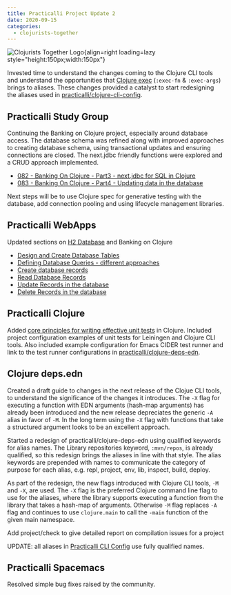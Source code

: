 ```yaml
---
title: Practicalli Project Update 2
date: 2020-09-15
categories:
  - clojurists-together
---
```


![Clojurists Together Logo](https://raw.githubusercontent.com/practicalli/graphic-design/live/buttons/practicalli-clojurists-together-button.svg){align=right loading=lazy style="height:150px;width:150px"}

Invested time to understand the changes coming to the Clojure CLI tools and understand the opportunities that [Clojure exec](https://insideclojure.org/2020/09/04/clj-exec/) (`:exec-fn` & `:exec-args`) brings to aliases. These changes provided a catalyst to start redesigning the aliases used in [practicalli/clojure-cli-config](https://practical.li/clojure/clojure-spec/data/defining-specifications/#naming-fully-qualified-keywords).

<!-- more -->

## Practicalli Study Group
Continuing the Banking on Clojure project, especially around database access.  The database schema was refined along with improved approaches to creating database schema, using transactional updates and ensuring connections are closed.  The next.jdbc friendly functions were explored and a CRUD approach implemented.

- [082 - Banking On Clojure - Part3 - next.jdbc for SQL in Clojure](https://youtu.be/sBdmwDUp1Ho)
- [083 - Banking On Clojure - Part4 - Updating data in the database](https://youtu.be/DmYlNTe7Gds)

Next steps will be to use Clojure spec for generative testing with the database, add connection pooling and using lifecycle management libraries.


## Practicalli WebApps
Updated sections on [H2 Database](https://practical.li/clojure-webapps/relational-databases-and-sql/h2-database/) and Banking on Clojure

- [Design and Create Database Tables](https://practical.li/clojure-webapps/projects/banking-on-clojure/database-tables.html)
- [Defining Database Queries - different approaches](https://practical.li/clojure-webapps/projects/banking-on-clojure/database-queries.html)
- [Create database records](https://practical.li/clojure-webapps/projects/banking-on-clojure/create-records.html)
- [Read Database Records](https://practical.li/clojure-webapps/projects/banking-on-clojure/read-records.html)
- [Update Records in the database](https://practical.li/clojure-webapps/projects/banking-on-clojure/update-records.html)
- [Delete Records in the database](https://practical.li/clojure-webapps/projects/banking-on-clojure/delete-records.html)


## Practicalli Clojure
Added [core principles for writing effective unit tests](https://practical.li/clojure/testing/unit-testing/) in Clojure. Included project configuration examples of unit tests for Leiningen and Clojure CLI tools.  Also included example configuration for Emacs CIDER test runner and link to the test runner configurations in [practicalli/clojure-deps-edn](https://github.com/practicalli/clojure-deps-edn/tree/qualified-alias-keywords-and-new-flags).


## Clojure deps.edn
Created a draft guide to changes in the next release of the Clojue CLI tools, to understand the significance of the changes it introduces.  The `-X` flag for executing a function with EDN arguments (hash-map arguments) has already been introduced and the new release depreciates the generic `-A` alias in favor of `-M`.  In the long term using the `-X` flag with functions that take a structured argument looks to be an excellent approach.

Started a redesign of practicalli/clojure-deps-edn using qualified keywords for alias names.  The Library repositories keyword, `:mvn/repos`, is already qualified, so this redesign brings the aliases in line with that style.  The alias keywords are prepended with names to communicate the category of purpose for each alias, e.g. repl, project, env, lib, inspect, build, deploy.

As part of the redesign, the new flags introduced with Clojure CLI tools, `-M` and `-X`, are used.  The `-X` flag is the preferred Clojure command line flag to use for the aliases, where the library supports executing a function from the library that takes a hash-map of arguments.  Otherwise `-M` flag replaces `-A` flag and continues to use `clojure.main` to call the `-main` function of the given main namespace.

Add project/check to give detailed report on compilation issues for a project

UPDATE: all aliases in [Practicalli CLI Config](https://github.com/practicalli/clojure-cli-config) use fully qualified names.

## Practicalli Spacemacs
Resolved simple bug fixes raised by the community.

